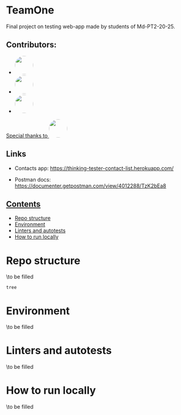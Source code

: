 # TeamOne
Final project on testing web-app made by students of Md-PT2-20-25.

## Contributors:
<div>

-   <a href="https://github.com/whvt">
    <img style="width: 50px; height: 50px;border-radius: 50%" src="https://avatars.githubusercontent.com/u/60581769?v=4" />
    </a>

-   <a href="https://github.com/club11">
    <img style="width: 50px; height: 50px;border-radius: 50%" src="https://avatars.githubusercontent.com/u/10655454?v=4" />
    </a>

-   <a style="width: 50px; height: 50px;border-radius: 50%" href="https://github.com/KononovichM">
    <img style="width: 50px; height: 50px;border-radius: 50%" src="https://avatars.githubusercontent.com/u/123749576?v=4" />
    </a>

<a  href="https://github.com/Stml89">
Special thanks to 
<img style="width: 50px; height: 50px;border-radius: 50%" src="https://avatars.githubusercontent.com/u/4534254?v=4" />
</a>
</div>

## Links
- Contacts app:
    https://thinking-tester-contact-list.herokuapp.com/

- Postman docs:
    https://documenter.getpostman.com/view/4012288/TzK2bEa8

## [Contents](#title1)
   - [Repo structure](#title2)
   - [Environment](#title3)
   - [Linters and autotests](#title4)
   - [How to run locally](#title5)


# <a id="title2"> Repo structure</a>
\to be filled
```commandline
tree
```
# <a id="title3"> Environment</a>
\to be filled
# <a id="title4"> Linters and autotests</a>
\to be filled
# <a id="title5"> How to run locally</a>
\to be filled

